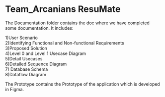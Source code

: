 # Team_Arcanians ResuMate
 
The Documentation folder contains the doc where we have completed some documentation. It includes:

1)User Scenario\
2)Identifying Functional and Non-functional Requirements\
3)Proposed Solution\
4)Level 0 and Level 1 Usecase Diagram\
5)Detail Usecases\
6)Detailed Sequence Diagram\
7) Database Schema\
8)Dataflow Diagram

The Prototype contains the Prototype of the application which is developed in Figma.
